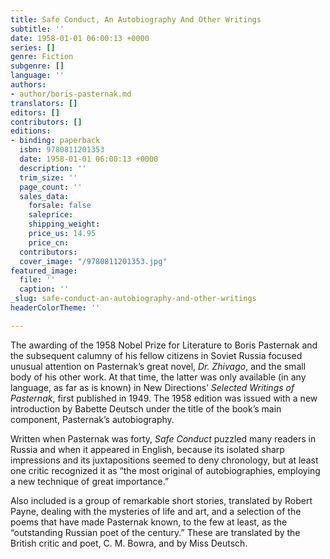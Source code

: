 ```yaml
---
title: Safe Conduct, An Autobiography And Other Writings
subtitle: ''
date: 1958-01-01 06:00:13 +0000
series: []
genre: Fiction
subgenre: []
language: ''
authors:
- author/boris-pasternak.md
translators: []
editors: []
contributors: []
editions:
- binding: paperback
  isbn: 9780811201353
  date: 1958-01-01 06:00:13 +0000
  description: ''
  trim_size: ''
  page_count: ''
  sales_data:
    forsale: false
    saleprice: 
    shipping_weight: 
    price_us: 14.95
    price_cn: 
  contributors: 
  cover_image: "/9780811201353.jpg"
featured_image:
  file: ''
  caption: ''
_slug: safe-conduct-an-autobiography-and-other-writings
headerColorTheme: ''

---
```

The awarding of the 1958 Nobel Prize for Literature to Boris Pasternak and the subsequent calumny of his fellow citizens in Soviet Russia focused unusual attention on Pasternak’s great novel, _Dr. Zhivago_, and the small body of his other work. At that time, the latter was only available (in any language, as far as is known) in New Directions’ _Selected Writings of Pasternak_, first published in 1949. The 1958 edition was issued with a new introduction by Babette Deutsch under the title of the book’s main component, Pasternak’s autobiography. 

Written when Pasternak was forty, _Safe Conduct_ puzzled many readers in Russia and when it appeared in English, because its isolated sharp impressions and its juxtapositions seemed to deny chronology, but at least one critic recognized it as “the most original of autobiographies, employing a new technique of great importance.” 

Also included is a group of remarkable short stories, translated by Robert Payne, dealing with the mysteries of life and art, and a selection of the poems that have made Pasternak known, to the few at least, as the “outstanding Russian poet of the century.” These are translated by the British critic and poet, C. M. Bowra, and by Miss Deutsch.